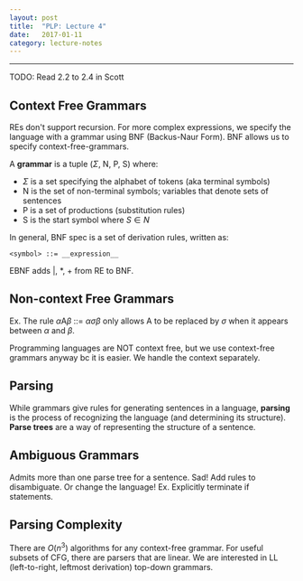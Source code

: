 ```yaml
---
layout: post
title:  "PLP: Lecture 4"
date:   2017-01-11
category: lecture-notes
---
```


<script type="text/javascript" async
  src="https://cdn.mathjax.org/mathjax/latest/MathJax.js?config=TeX-MML-AM_CHTML">
</script>

<script type="text/x-mathjax-config">
MathJax.Hub.Config({
  TeX: { equationNumbers: { autoNumber: "AMS" } },
  tex2jax: {inlineMath: [['$','$'], ['\\(','\\)']]}
});
</script>

---

TODO: Read 2.2 to 2.4 in Scott

## Context Free Grammars

REs don't support recursion. For more complex expressions, we specify the language with a grammar using BNF (Backus-Naur Form). BNF allows us to specify context-free-grammars. 

A **grammar** is a tuple ($\Sigma$, N, P, S) where: 

* $\Sigma$ is a set specifying the alphabet of tokens (aka terminal symbols)
* N is the set of non-terminal symbols; variables that denote sets of sentences
* P is a set of productions (substitution rules)
* S is the start symbol where $S \in N$

In general, BNF spec is a set of derivation rules, written as: 

	<symbol> ::= __expression__

EBNF adds \|, *, + from RE to BNF. 

## Non-context Free Grammars

Ex. The rule $\alpha$A$\beta$ ::= $\alpha\sigma\beta$ only allows A to be replaced by $\sigma$ when it appears between $\alpha$ and $\beta$. 

Programming languages are NOT context free, but we use context-free grammars anyway bc it is easier. We handle the context separately. 

## Parsing

While grammars give rules for generating sentences in a language, **parsing** is the process of recognizing the language (and determining its structure). **Parse trees** are a way of representing the structure of a sentence. 

## Ambiguous Grammars

Admits more than one parse tree for a sentence. Sad! Add rules to disambiguate. Or change the language! Ex. Explicitly terminate if statements. 

## Parsing Complexity

There are $O(n^3)$ algorithms for any context-free grammar. For useful subsets of CFG, there are parsers that are linear. We are interested in LL (left-to-right, leftmost derivation) top-down grammars. 
